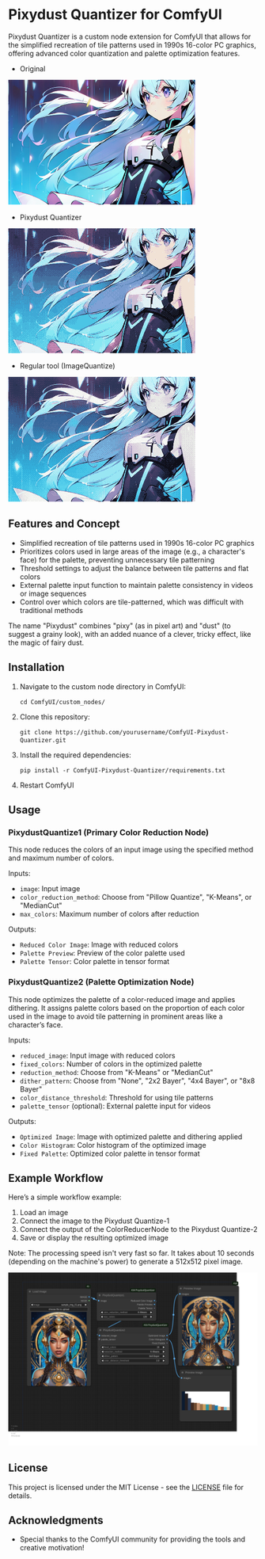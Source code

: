 # Pixydust Quantizer for ComfyUI

Pixydust Quantizer is a custom node extension for ComfyUI that allows for the simplified recreation of tile patterns used in 1990s 16-color PC graphics, offering advanced color quantization and palette optimization features.

- Original

![Sample Image of Pixydust Quantizer](images/sample_img_02.png)

- Pixydust Quantizer

![Sample Image of Pixydust Quantizer](images/sample_img_03.png)

- Regular tool  (ImageQuantize)

![Sample Image of Pixydust Quantizer](images/sample_img_04.png)

## Features and Concept

- Simplified recreation of tile patterns used in 1990s 16-color PC graphics
- Prioritizes colors used in large areas of the image (e.g., a character's face) for the palette, preventing unnecessary tile patterning
- Threshold settings to adjust the balance between tile patterns and flat colors
- External palette input function to maintain palette consistency in videos or image sequences
- Control over which colors are tile-patterned, which was difficult with traditional methods

The name "Pixydust" combines "pixy" (as in pixel art) and "dust" (to suggest a grainy look), with an added nuance of a clever, tricky effect, like the magic of fairy dust.

## Installation

1. Navigate to the custom node directory in ComfyUI:
   ```
   cd ComfyUI/custom_nodes/
   ```

2. Clone this repository:
   ```
   git clone https://github.com/yourusername/ComfyUI-Pixydust-Quantizer.git
   ```

3. Install the required dependencies:
   ```
   pip install -r ComfyUI-Pixydust-Quantizer/requirements.txt
   ```

4. Restart ComfyUI

## Usage

### PixydustQuantize1 (Primary Color Reduction Node)

This node reduces the colors of an input image using the specified method and maximum number of colors.

Inputs:
- `image`: Input image
- `color_reduction_method`: Choose from "Pillow Quantize", "K-Means", or "MedianCut"
- `max_colors`: Maximum number of colors after reduction

Outputs:
- `Reduced Color Image`: Image with reduced colors
- `Palette Preview`: Preview of the color palette used
- `Palette Tensor`: Color palette in tensor format

### PixydustQuantize2 (Palette Optimization Node)

This node optimizes the palette of a color-reduced image and applies dithering. It assigns palette colors based on the proportion of each color used in the image to avoid tile patterning in prominent areas like a character’s face.

Inputs:
- `reduced_image`: Input image with reduced colors
- `fixed_colors`: Number of colors in the optimized palette
- `reduction_method`: Choose from "K-Means" or "MedianCut"
- `dither_pattern`: Choose from "None", "2x2 Bayer", "4x4 Bayer", or "8x8 Bayer"
- `color_distance_threshold`: Threshold for using tile patterns
- `palette_tensor` (optional): External palette input for videos

Outputs:
- `Optimized Image`: Image with optimized palette and dithering applied
- `Color Histogram`: Color histogram of the optimized image
- `Fixed Palette`: Optimized color palette in tensor format

## Example Workflow

Here’s a simple workflow example:

1. Load an image
2. Connect the image to the Pixydust Quantize-1
3. Connect the output of the ColorReducerNode to the Pixydust Quantize-2
4. Save or display the resulting optimized image

Note: The processing speed isn't very fast so far. It takes about 10 seconds (depending on the machine's power) to generate a 512x512 pixel image.

![Example workflow](workflow.png)

## License

This project is licensed under the MIT License - see the [LICENSE](LICENCE.txt) file for details.

## Acknowledgments

- Special thanks to the ComfyUI community for providing the tools and creative motivation!
